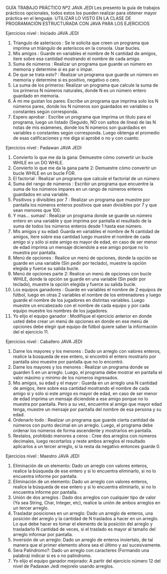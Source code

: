 GUÍA TRABAJO PRÁCTICO Nº2 JAVA JEDI
Les presento la guía de trabajos prácticos opcionales, todos estos los pueden realizar
para obtener mayor práctica en el lenguaje.
UTILIZAR LO VISTO EN LA CLASE DE PROGRAMACIÓN ESTRUCTURADA CON JAVA
PARA LOS EJERCICIOS


Ejercicios nivel : Iniciado JAVA JEDI
1. Triangulo de asteriscos : Se le solicita que creen un programa que imprima un
triángulo de asteriscos en la consola. Usar bucles.
2. Mis amigos : Guarde en variables el nombre de N cantidad de amigos, itere sobre
esa cantidad mostrando el nombre de cada amigo.
3. Suma de números : Realizar un programa que guarde un número en memoria y
determine si es par o impar.
4. De que se trata esto? : Realizar un programa que guarde un número en memoria y
determine si es positivo, negativo o cero.
5. La suma de los primeros: Realizar un programa que calcule la suma de los
primeros N números naturales, donde N es un número entero guardado en memoria.
6. A mi me gustan los pares: Escribe un programa que imprima solo los N números
pares, donde los N números son guardados en variables o constantes según
corresponda.
7. Espero aprobar : Escribe un programa que imprima un título para el programa,
luego un listado (Seguido, NO con saltos de línea) de las N notas de mis exámenes,
donde los N números son guardados en variables o constantes según corresponda.
Luego obtenga el promedio de esas calificaciones y me diga si aprobé o no y con
cuanto.


Ejercicios nivel : Padawan JAVA JEDI
1. Convierto lo que me da la gana: Demuestre cómo convertir un bucle WHILE en un
DO WHILE.
2. Convierto lo que me da la gana parte 2: Demuestre cómo convertir un bucle
WHILE en un bucle FOR.
3. El factorial : Realizar un programa que calcule el factorial de un número
4. Suma del rango de números : Escribir un programa que encuentre la suma de los
números impares en un rango de números enteros guardados en una variable.
5. Positivos y divisibles por 7 : Realizar un programa que muestre por pantalla los
números enteros positivos que sean divisibles por 7 y que sean menores que 100.
6. Y mas… sumas! : Realizar un programa donde se guarde un número entero en una
variable y que imprima por pantalla el resultado de la suma de todos los números
enteros desde 1 hasta ese número.
8. Mis amigos y su edad: Guarda en variables el nombre de N cantidad de amigos,
itere sobre esa cantidad luego muestre el nombre de cada amigo si y sólo si este
amigo es mayor de edad, en caso de ser menor de edad imprima un mensaje
diciendole a ese amigo porque no lo muestra por pantalla.
9. Menú de opciones : Realice un menú de opciones, donde la opción se guarde en
una variable (Sin pedir por teclado), muestre la opción elegida y fuerce su salida
bucle.
10. Menú de opciones parte 2: Realice un menú de opciones con bucle WHILE, donde
la opción se guarde en una variable (Sin pedir por teclado), muestre la opción
elegida y fuerce su salida bucle.
11. Los equipos ganadores : Guarde en variables el nombre de 2 equipos de fútbol,
luego en otras 2 variables el nombre de los entrenadores y luego guarde el nombre
de los jugadores en distintas variables. Luego muestre un encabezado con el
nombre de cada equipo y por cada equipo muestre los nombres de los jugadores.
12. Yo elijo el equipo ganador : Modifique el ejercicio anterior en donde usted debe
crear un menú de opciones en donde en ese menú de opciones debe elegir qué
equipo de fútbol quiere saber la información del el ejercicio 11.


Ejercicios nivel : Caballero JAVA JEDI
1. Dame los mayores y los menores : Dado un arreglo con valores enteros, realice la
búsqueda de ese entero, si encontró el entero mostrarlo por pantalla sino muestre
por pantalla que no lo encontró.
2. Dame los mayores y los menores : Realizar un programa donde se guarden 5 en
un arreglo. Luego, el programa debe mostrar en pantalla el valor máximo y mínimo
de los números ingresados.
3. Mis amigos, su edad y el mayor : Guarda en un arreglo una N cantidad de amigos,
itere sobre esa cantidad mostrando el nombre de cada amigo si y sólo si este amigo
es mayor de edad, en caso de ser menor de edad imprima un mensaje diciendole a
ese amigo porque no lo muestra por pantalla. Pero a su vez, encuentre al amigo que
mayor edad tenga, muestre un mensaje por pantalla del nombre de esa persona y su
edad.
4. Ordenarlo todo : Realizar un programa que guarde cierta cantidad de números con
punto decimal en un arreglo. Luego, el programa debe ordenar los números de
forma ascendente y mostrarlos en pantalla.
5. Restalos, prohibido menores a ceros : Cree dos arreglos con números decimales,
luego recortarlos y reste ambos arreglos el resultado aplicarlos a un tercer arreglo, si
la resta da negativo entonces guarde 0.



Ejercicios nivel : Maestro JAVA JEDI
1. Eliminación de un elemento: Dado un arreglo con valores enteros, realice la
búsqueda de ese entero y si lo encuentra eliminarlo, si no lo encuentra informe por
pantalla.
2. Eliminación de un elemento: Dado un arreglo con valores enteros, realice la
búsqueda de ese entero y si lo encuentra eliminarlo, si no lo encuentra informe por
pantalla.
3. Unión de dos arreglos : Dado dos arreglos con cualquier tipo de valor (Ya sea
String, Char, Integer, etc), realice la unión de ambos arreglos en un tercer arreglo.
4. Trasladar posiciones en un arreglo: Dado un arreglo de enteros, una posición del
arreglo y la cantidad de N traslados a hacer en un arreglo. Lo que debe hacer es
tomar el elemento de la posición del arreglo y trasladarlo N cantidad de veces, si el
traslado es mayor al tamaño del arreglo informar por pantalla.
5. Inversión de un arreglo: Dado un arreglo de enteros inviertalo, de tal manera que
el primer elemento ahora sea el último y así sucesivamente.
6. Sera Palíndromo?: Dado un arreglo con caracteres (Formando una palabra) indicar
si es o no palíndromo.
7. Yo elijo el equipo ganador mejorado: A partir del ejercicio número 12 del nivel de
Padawan Jedi mejorelo usando arreglos.